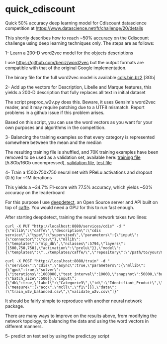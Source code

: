 # quick_cdiscount
Quick 50% accuracy deep learning model for Cdiscount datascience competition at https://www.datascience.net/fr/challenge/20/details

This shortly describes how to reach ~50% accuracy on the Cdiscount challenge using deep learning techniques only. The steps are as follows:

1- Learn a 200-D word2vec model for the objects descriptions

I use https://github.com/beniz/word2vec but the output formats are compatible with that of the original Google implementation.

The binary file for the full word2vec model is available [cdis.bin.bz2](http://www.deepdetect.com/stuff/cdis/cdis.bin.bz2) [3Gb]

2- Add up the vectors for Description, Libelle and Marque features, this yields a 200-D description that fully replaces all text in initial dataset

The script preproc_w2v.py does this. Beware, it uses Gensim's word2vec reader, and it may require patching due to a UTF8 mismatch. Report problems in a github issue if this problem arises.

Based on this script, you can use the word vectors as you want for your own purposes and algorithms in the competition.

3- Balancing the training examples so that every category is represented somewhere between the mean and the median

The resulting training file is shuffled, and 70K training examples have been removed to be used as a validation set, available here: [training file](http://www.deepdetect.com/stuff/cdis/train_w2v_balanced.csv.bz2) [5.8Gb/16Gb uncompressed], [validation file](http://www.deepdetect.com/stuff/cdis/validate_w2v.csv.bz2), [test file](http://www.deepdetect.com/stuff/cdis/test_w2v.csv.bz2)

4- Train a 1500x750x750 neural net with PReLu activations and dropout (0.5) for ~1M iterations
  
  This yields a ~34.7% F1-score with 77.5% accuracy, which yields ~50% accuracy on the leaderboard

For this purpose I use [deepdetect](https://github.com/beniz/deepdetect), an Open Source server and API built on top of [caffe](https://github.com/BVLC/caffe). You would need a GPU for this to run fast enough.

After starting deepdetect, training the neural network takes two lines:
```
curl -X PUT "http://localhost:8080/services/cdis" -d "{\"mllib\":\"caffe\",\"description\":\"cdis service\",\"type\":\"supervised\",\"parameters\":{\"input\":{\"connector\":\"csv\"},\"mllib\":{\"template\":\"mlp_db\",\"nclasses\":5794,\"layers\":[1500,750,750],\"activation\":\"prelu\"}},\"model\":{\"templates\":\"../templates/caffe/\",\"repository\":\"/path/to/your/model/repo\"}}"

curl -X POST "http://localhost:8080/train" -d "{\"service\":\"cdis\",\"async\":true,\"parameters\":{\"mllib\":{\"gpu\":true,\"solver\":{\"iterations\":1000000,\"test_interval\":10000,\"snapshot\":50000,\"base_lr\":0.01,\"test_initialization\":false},\"net\":{\"batch_size\":500}},\"input\":{\"db\":true,\"label\":\"Categorie3\",\"id\":\"Identifiant_Produit\",\"separator\":\";\",\"scale\":true},\"output\":{\"measure\":[\"acc\",\"mcll\",\"f1\"]}},\"data\":[\"train_w2v_balanced.csv\",\"validate_w2v.csv\"]}"
```

It should be fairly simple to reproduce with another neural network package.

There are many ways to improve on the results above, from modifying the network topology, to balancing the data and using the word vectors in different manners.

5- predict on test set by using the predict.py script
